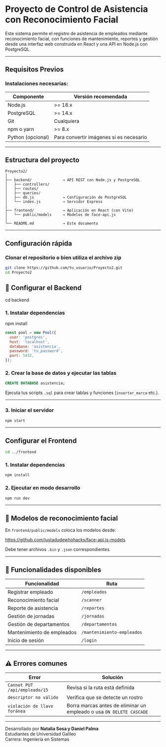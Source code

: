 # Proyecto de Control de Asistencia con Reconocimiento Facial

Este sistema permite el registro de asistencia de empleados mediante reconocimiento facial, con funciones de mantenimiento, reportes y gestión desde una interfaz web construida en React y una API en Node.js con PostgreSQL.

---

## Requisitos Previos

### Instalaciones necesarias:

| Componente      | Versión recomendada |
|-----------------|---------------------|
| Node.js         | >= 18.x             |
| PostgreSQL      | >= 14.x             |
| Git             | Cualquiera          |
| npm o yarn      | >= 8.x              |
| Python (opcional) | Para convertir imágenes si es necesario |

---

## Estructura del proyecto

```
Proyecto2/
│
├── backend/              → API REST con Node.js y PostgreSQL
│   ├── controllers/      
│   ├── routes/           
│   ├── queries/          
│   ├── db.js             → Configuración de PostgreSQL
│   └── index.js          → Servidor Express
│
├── frontend/             → Aplicación en React (con Vite)
│   └── public/models     → Modelos de face-api.js
│
└── README.md             → Este documento
```

---

## Configuración rápida

### Clonar el repositorio o bien utiliza el archivo zip

```bash
git clone https://github.com/tu_usuario/Proyecto2.git
cd Proyecto2
```

## 🔁 Configurar el Backend

cd backend

### 1. Instalar dependencias

npm install

```js
const pool = new Pool({
  user: 'postgres',
  host: 'localhost',
  database: 'asistencia',
  password: 'tu_password',
  port: 5432,
});
```

### 2. Crear la base de datos y ejecutar las tablas

```sql
CREATE DATABASE asistencia;
```

Ejecuta tus scripts `.sql` para crear tablas y funciones (`insertar_marca` etc.).

---

### 3. Iniciar el servidor

```bash
npm start
```

---

## Configurar el Frontend

```bash
cd ../frontend
```

### 1. Instalar dependencias

```bash
npm install
```

### 2. Ejecutar en modo desarrollo

```bash
npm run dev
```

---

## 📁 Modelos de reconocimiento facial

En `frontend/public/models` coloca los modelos desde:

https://github.com/justadudewhohacks/face-api.js-models

Debe tener archivos `.bin` y `.json` correspondientes.

---

## 👤 Funcionalidades disponibles

| Funcionalidad               | Ruta                     |
|----------------------------|--------------------------|
| Registrar empleado         | `/empleados`            |
| Reconocimiento facial      | `/scanner`              |
| Reporte de asistencia      | `/reportes`             |
| Gestión de jornadas        | `/jornadas`             |
| Gestión de departamentos   | `/departamentos`        |
| Mantenimiento de empleados | `/mantenimiento-empleados` |
| Inicio de sesión           | `/login`                |


---

## ⚠️ Errores comunes

| Error | Solución |
|-------|----------|
| `Cannot PUT /api/empleado/15` | Revisa si la ruta está definida |
| `descriptor no válido`        | Verifica que se detecte un rostro |
| `violación de llave foránea` | Borra marcas antes de eliminar un empleado o usa `ON DELETE CASCADE` |

---

Desarrollado por **Natalia Sosa y Daniel Palma**  
Estudiantes de Universidad Galileo  
Carrera: Ingeniería en Sistemas

